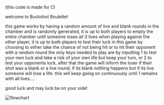 

(this code is made for C)

welcome to Buckshot Roulette!

this game works by having a random amount of live and blank rounds in the chamber and is randomly generated,
it is up to both players to empty the entire chamber until someone loses all 3 lives when playing against the other player,
it is up to both players to test their luck in this game by choosing to either take the chance of not being hit or to hit their opponent with a random round
the only keys needed to play are by inputting 1 to test your own luck and take a risk of your own life but keep your turn, or 2 to test your opponents luck,
after that the game will inform the loser if their shot was a blank or a live round, if its blank nothing happens but if its live someone will lose a life.
this will keep going on continuously until 1 remains with all lives....

good luck and may luck be on your side!

![flowchart](https://github.com/amplebee/Buckshot-Roulette/assets/161452724/1ef6b757-c372-4416-bc8f-ca0fbe19f4ea)
